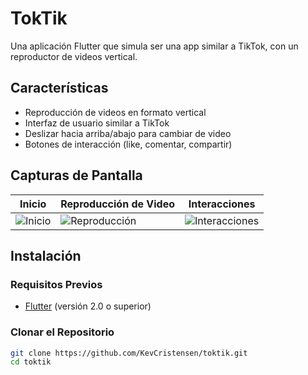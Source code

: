 # TokTik

Una aplicación Flutter que simula ser una app similar a TikTok, con un reproductor de videos vertical.

## Características

- Reproducción de videos en formato vertical
- Interfaz de usuario similar a TikTok
- Deslizar hacia arriba/abajo para cambiar de video
- Botones de interacción (like, comentar, compartir)

## Capturas de Pantalla

| Inicio | Reproducción de Video | Interacciones |
|--------|-----------------------|---------------|
| ![Inicio](screenshots/inicio.png) | ![Reproducción](screenshots/reproduccion.png) | ![Interacciones](screenshots/interacciones.png) |

## Instalación

### Requisitos Previos

- [Flutter](https://flutter.dev/docs/get-started/install) (versión 2.0 o superior)

### Clonar el Repositorio

```bash
git clone https://github.com/KevCristensen/toktik.git
cd toktik
